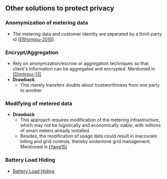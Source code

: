 ## Other solutions to protect privacy

### Anomymization of metering data
- The metering data and customer identity are seperated by a third-party id [[Efthymiou-2010]](http://ieeexplore.ieee.org/xpls/abs_all.jsp?arnumber=5622050). 

### Encrypt/Aggregation
- Rely on anonymization/escrow or aggregation techniques so that client's information can be aggregated and encrypted. Mentioned in [[Dimitriou-13]](http://dl.acm.org/citation.cfm?id=2480488)
- **Drawback**
  - This merely transfers doubts about trustworthiness from one party to another
  
### Modifying of metered data
- **Drawback**
  - This approach requires modification of the metering infrastructure, which may not be logistically and economically viable, with millions of smart meters already isntalled. 
  - Besides, the modification of usage data could result in inaccurate billing and grid controls, thereby undermine grid management. Mentioned in [[Yang15]](http://ieeexplore.ieee.org/xpls/abs_all.jsp?arnumber=6876215&tag=1)

### Battery Load Hiding
- [Battery Load Hiding](./blh.md)
